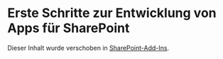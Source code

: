 
# Erste Schritte zur Entwicklung von Apps für SharePoint

Dieser Inhalt wurde verschoben in  [SharePoint-Add-Ins](sharepoint-add-ins.md).




